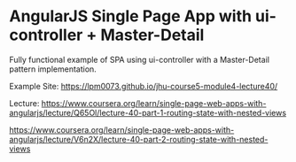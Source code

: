 # AngularJS Single Page App with ui-controller + Master-Detail


Fully functional example of SPA using ui-controller with a Master-Detail pattern implementation.

Example Site: https://lpm0073.github.io/jhu-course5-module4-lecture40/

Lecture:
https://www.coursera.org/learn/single-page-web-apps-with-angularjs/lecture/Q65Ol/lecture-40-part-1-routing-state-with-nested-views

https://www.coursera.org/learn/single-page-web-apps-with-angularjs/lecture/V6n2X/lecture-40-part-2-routing-state-with-nested-views
